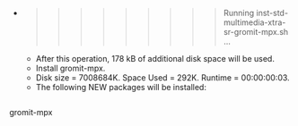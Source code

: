 * >>>>>>>>> Running inst-std-multimedia-xtra-sr-gromit-mpx.sh ...
  * After this operation, 178 kB of additional disk space will be used.
  * Install gromit-mpx.
  * Disk size = 7008684K. Space Used = 292K. Runtime = 00:00:00:03.
  * The following NEW packages will be installed:
  ```bash
gromit-mpx
  ```
